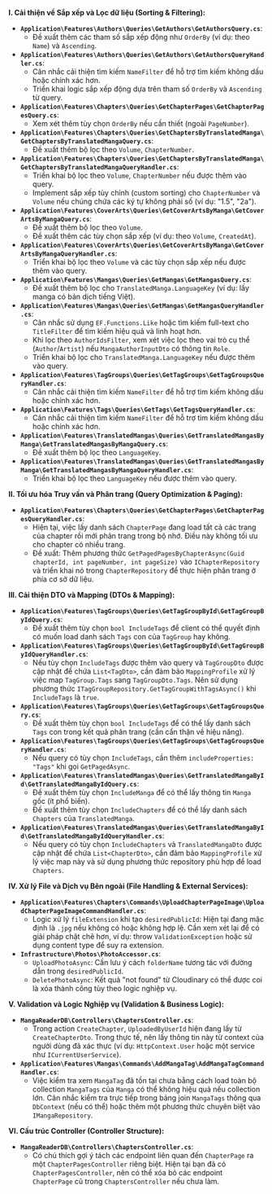 **I. Cải thiện về Sắp xếp và Lọc dữ liệu (Sorting & Filtering):**

*   **`Application\Features\Authors\Queries\GetAuthors\GetAuthorsQuery.cs`**:
    *   Đề xuất thêm các tham số sắp xếp động như `OrderBy` (ví dụ: theo `Name`) và `Ascending`.
*   **`Application\Features\Authors\Queries\GetAuthors\GetAuthorsQueryHandler.cs`**:
    *   Cân nhắc cải thiện tìm kiếm `NameFilter` để hỗ trợ tìm kiếm không dấu hoặc chính xác hơn.
    *   Triển khai logic sắp xếp động dựa trên tham số `OrderBy` và `Ascending` từ query.
*   **`Application\Features\Chapters\Queries\GetChapterPages\GetChapterPagesQuery.cs`**:
    *   Xem xét thêm tùy chọn `OrderBy` nếu cần thiết (ngoài `PageNumber`).
*   **`Application\Features\Chapters\Queries\GetChaptersByTranslatedManga\GetChaptersByTranslatedMangaQuery.cs`**:
    *   Đề xuất thêm bộ lọc theo `Volume`, `ChapterNumber`.
*   **`Application\Features\Chapters\Queries\GetChaptersByTranslatedManga\GetChaptersByTranslatedMangaQueryHandler.cs`**:
    *   Triển khai bộ lọc theo `Volume`, `ChapterNumber` nếu được thêm vào query.
    *   Implement sắp xếp tùy chỉnh (custom sorting) cho `ChapterNumber` và `Volume` nếu chúng chứa các ký tự không phải số (ví dụ: "1.5", "2a").
*   **`Application\Features\CoverArts\Queries\GetCoverArtsByManga\GetCoverArtsByMangaQuery.cs`**:
    *   Đề xuất thêm bộ lọc theo `Volume`.
    *   Đề xuất thêm các tùy chọn sắp xếp (ví dụ: theo `Volume`, `CreatedAt`).
*   **`Application\Features\CoverArts\Queries\GetCoverArtsByManga\GetCoverArtsByMangaQueryHandler.cs`**:
    *   Triển khai bộ lọc theo `Volume` và các tùy chọn sắp xếp nếu được thêm vào query.
*   **`Application\Features\Mangas\Queries\GetMangas\GetMangasQuery.cs`**:
    *   Đề xuất thêm bộ lọc cho `TranslatedManga.LanguageKey` (ví dụ: lấy manga có bản dịch tiếng Việt).
*   **`Application\Features\Mangas\Queries\GetMangas\GetMangasQueryHandler.cs`**:
    *   Cân nhắc sử dụng `EF.Functions.Like` hoặc tìm kiếm full-text cho `TitleFilter` để tìm kiếm hiệu quả và linh hoạt hơn.
    *   Khi lọc theo `AuthorIdsFilter`, xem xét việc lọc theo vai trò cụ thể (`Author`/`Artist`) nếu `MangaAuthorInputDto` có thông tin `Role`.
    *   Triển khai bộ lọc cho `TranslatedManga.LanguageKey` nếu được thêm vào query.
*   **`Application\Features\TagGroups\Queries\GetTagGroups\GetTagGroupsQueryHandler.cs`**:
    *   Cân nhắc cải thiện tìm kiếm `NameFilter` để hỗ trợ tìm kiếm không dấu hoặc chính xác hơn.
*   **`Application\Features\Tags\Queries\GetTags\GetTagsQueryHandler.cs`**:
    *   Cân nhắc cải thiện tìm kiếm `NameFilter` để hỗ trợ tìm kiếm không dấu hoặc chính xác hơn.
*   **`Application\Features\TranslatedMangas\Queries\GetTranslatedMangasByManga\GetTranslatedMangasByMangaQuery.cs`**:
    *   Đề xuất thêm bộ lọc theo `LanguageKey`.
*   **`Application\Features\TranslatedMangas\Queries\GetTranslatedMangasByManga\GetTranslatedMangasByMangaQueryHandler.cs`**:
    *   Triển khai bộ lọc theo `LanguageKey` nếu được thêm vào query.

**II. Tối ưu hóa Truy vấn và Phân trang (Query Optimization & Paging):**

*   **`Application\Features\Chapters\Queries\GetChapterPages\GetChapterPagesQueryHandler.cs`**:
    *   Hiện tại, việc lấy danh sách `ChapterPage` đang load tất cả các trang của chapter rồi mới phân trang trong bộ nhớ. Điều này không tối ưu cho chapter có nhiều trang.
    *   Đề xuất: Thêm phương thức `GetPagedPagesByChapterAsync(Guid chapterId, int pageNumber, int pageSize)` vào `IChapterRepository` và triển khai nó trong `ChapterRepository` để thực hiện phân trang ở phía cơ sở dữ liệu.

**III. Cải thiện DTO và Mapping (DTOs & Mapping):**

*   **`Application\Features\TagGroups\Queries\GetTagGroupById\GetTagGroupByIdQuery.cs`**:
    *   Đề xuất thêm tùy chọn `bool IncludeTags` để client có thể quyết định có muốn load danh sách `Tags` con của `TagGroup` hay không.
*   **`Application\Features\TagGroups\Queries\GetTagGroupById\GetTagGroupByIdQueryHandler.cs`**:
    *   Nếu tùy chọn `IncludeTags` được thêm vào query và `TagGroupDto` được cập nhật để chứa `List<TagDto>`, cần đảm bảo `MappingProfile` xử lý việc map `TagGroup.Tags` sang `TagGroupDto.Tags`. Nên sử dụng phương thức `ITagGroupRepository.GetTagGroupWithTagsAsync()` khi `IncludeTags` là `true`.
*   **`Application\Features\TagGroups\Queries\GetTagGroups\GetTagGroupsQuery.cs`**:
    *   Đề xuất thêm tùy chọn `bool IncludeTags` để có thể lấy danh sách `Tags` con trong kết quả phân trang (cần cẩn thận về hiệu năng).
*   **`Application\Features\TagGroups\Queries\GetTagGroups\GetTagGroupsQueryHandler.cs`**:
    *   Nếu query có tùy chọn `IncludeTags`, cần thêm `includeProperties: "Tags"` khi gọi `GetPagedAsync`.
*   **`Application\Features\TranslatedMangas\Queries\GetTranslatedMangaById\GetTranslatedMangaByIdQuery.cs`**:
    *   Đề xuất thêm tùy chọn `IncludeManga` để có thể lấy thông tin `Manga` gốc (ít phổ biến).
    *   Đề xuất thêm tùy chọn `IncludeChapters` để có thể lấy danh sách `Chapters` của `TranslatedManga`.
*   **`Application\Features\TranslatedMangas\Queries\GetTranslatedMangaById\GetTranslatedMangaByIdQueryHandler.cs`**:
    *   Nếu query có tùy chọn `IncludeChapters` và `TranslatedMangaDto` được cập nhật để chứa `List<ChapterDto>`, cần đảm bảo `MappingProfile` xử lý việc map này và sử dụng phương thức repository phù hợp để load `Chapters`.

**IV. Xử lý File và Dịch vụ Bên ngoài (File Handling & External Services):**

*   **`Application\Features\Chapters\Commands\UploadChapterPageImage\UploadChapterPageImageCommandHandler.cs`**:
    *   Logic xử lý `fileExtension` khi tạo `desiredPublicId`: Hiện tại đang mặc định là `.jpg` nếu không có hoặc không hợp lệ. Cần xem xét lại để có giải pháp chặt chẽ hơn, ví dụ: throw `ValidationException` hoặc sử dụng content type để suy ra extension.
*   **`Infrastructure\Photos\PhotoAccessor.cs`**:
    *   `UploadPhotoAsync`: Cần lưu ý cách `folderName` tương tác với đường dẫn trong `desiredPublicId`.
    *   `DeletePhotoAsync`: Kết quả "not found" từ Cloudinary có thể được coi là xóa thành công tùy theo logic nghiệp vụ.

**V. Validation và Logic Nghiệp vụ (Validation & Business Logic):**

*   **`MangaReaderDB\Controllers\ChaptersController.cs`**:
    *   Trong action `CreateChapter`, `UploadedByUserId` hiện đang lấy từ `CreateChapterDto`. Trong thực tế, nên lấy thông tin này từ context của người dùng đã xác thực (ví dụ: `HttpContext.User` hoặc một service như `ICurrentUserService`).
*   **`Application\Features\Mangas\Commands\AddMangaTag\AddMangaTagCommandHandler.cs`**:
    *   Việc kiểm tra xem `MangaTag` đã tồn tại chưa bằng cách load toàn bộ collection `MangaTags` của `Manga` có thể không hiệu quả nếu collection lớn. Cân nhắc kiểm tra trực tiếp trong bảng join `MangaTags` thông qua `DbContext` (nếu có thể) hoặc thêm một phương thức chuyên biệt vào `IMangaRepository`.

**VI. Cấu trúc Controller (Controller Structure):**

*   **`MangaReaderDB\Controllers\ChaptersController.cs`**:
    *   Có chú thích gợi ý tách các endpoint liên quan đến `ChapterPage` ra một `ChapterPagesController` riêng biệt. Hiện tại bạn đã có `ChapterPagesController`, nên có thể xóa bỏ các endpoint `ChapterPage` cũ trong `ChaptersController` nếu chưa làm.